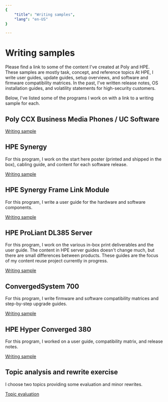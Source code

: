 ```yaml
---
{
    "title": "Writing samples",
    "lang": "en-US"
}

---
```


# Writing samples

Please find a link to some of the content I've created at Poly and HPE. These samples are mostly task, concept, and reference topics At HPE, I write user guides, update guides, setup overviews, and software and firmware compatibility matrices. In the past, I've written release notes, OS installation guides, and volatility statements for high-security customers.

Below, I've listed some of the programs I work on with a link to a writing sample for each.


## Poly CCX Business Media Phones / UC Software

[Writing sample](polysamples.md) 

## HPE Synergy

For this program, I work on the start here poster (printed and shipped in the box), cabling guide, and content for each software release. 

[Writing sample](synergy.html)



## HPE Synergy Frame Link Module

For this program, I write a user guide for the hardware and software components.

[Writing sample](framelinkmodule.html)



## HPE ProLiant DL385 Server

For this program, I work on the various in-box print deliverables and the user guide. The content in HPE server guides doesn't change much, but there are small differences between products. These guides are the focus of my content reuse project currently in progress.

[Writing sample](HPEProLiantServers.html)




## ConvergedSystem 700

For this program, I write firmware and software compatibility matrices and step-by-step upgrade guides. 

[Writing sample](cs700.html)




## HPE Hyper Converged 380

For this program, I worked on a user guide, compatibility matrix, and release notes.

[Writing sample](simplivity380.html)




## Topic analysis and rewrite exercise

I choose two topics providing some evaluation and minor rewrites. 

[Topic evaluation](topicevaluation.html)
